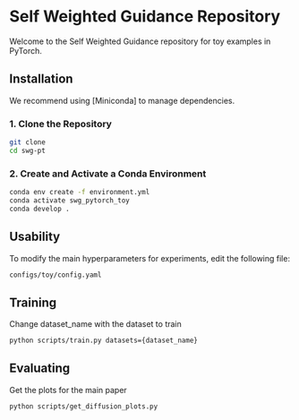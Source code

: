 # Self Weighted Guidance Repository

Welcome to the Self Weighted Guidance repository for toy examples in PyTorch. 


## Installation

We recommend using [Miniconda] to manage dependencies.


### 1. Clone the Repository

```bash
git clone 
cd swg-pt
```

### 2. Create and Activate a Conda Environment

```bash
conda env create -f environment.yml
conda activate swg_pytorch_toy
conda develop .
```

## Usability

To modify the main hyperparameters for experiments, edit the following file:

```bash
configs/toy/config.yaml
```

## Training

Change dataset_name with the dataset to train

```bash
python scripts/train.py datasets={dataset_name}
```

## Evaluating

Get the plots for the main paper 

```bash
python scripts/get_diffusion_plots.py
```